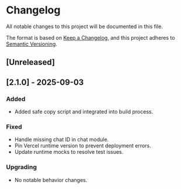 # Changelog

All notable changes to this project will be documented in this file.

The format is based on [Keep a Changelog](https://keepachangelog.com/en/1.1.0/),
and this project adheres to [Semantic Versioning](https://semver.org/spec/v2.0.0.html).

## [Unreleased]

## [2.1.0] - 2025-09-03
### Added
- Added safe copy script and integrated into build process.

### Fixed
- Handle missing chat ID in chat module.
- Pin Vercel runtime version to prevent deployment errors.
- Update runtime mocks to resolve test issues.

### Upgrading
- No notable behavior changes.

